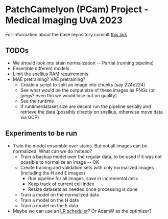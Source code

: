 # PatchCamelyon (PCam) Project - Medical Imaging UvA 2023

For information about the base repository consult [this link](https://github.com/basveeling/pcam)

## TODOs

- We should look into stain normalization -- Partial (running pipeline)
- Ensemble different models
- Limit the snellius RAM requirements
- MAE pretraining? VAE pretraining?
  - Create a script to split an image into chunks (say 224x224)
  - See what would be the output size of these images as PNGs (or jpegs? even tho we would lose out on quality)
  - See the runtime
  - If runtime/dataset size are decent run the pipeline serially and retrieve the data (possibly directly on snellius, otherwise move data via GCP)

## Experiments to be run

- Train the model ensemble over stains. But not all images can be normalized. What can we do instead?
  - Train a backup model over the regular data, to be used if it was not possible to normalize an image -- OK
  - Create training and validation sets with only normalized images (including the H and E images)
    - Run pipeline for all images, save in incremental cells
    - Keep track of current cell index
    - Resize datasets as needed once processing is done
  - Train a model on the normalized data
  - Train a model on the H data
  - Train a model on the E data
- Maybe we can use an [LR scheduler](https://pytorch.org/docs/stable/generated/torch.optim.lr_scheduler.ReduceLROnPlateau.html#torch.optim.lr_scheduler.ReduceLROnPlateau)? Or AdamW as the optimizer?